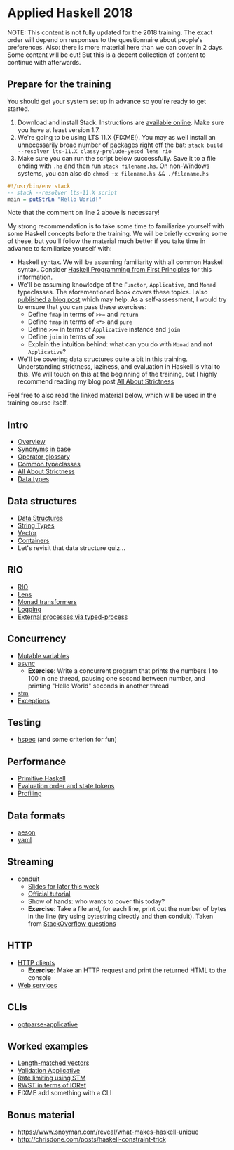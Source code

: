 # Applied Haskell 2018

NOTE: This content is not fully updated for the 2018 training. The
exact order will depend on responses to the questionnaire about
people's preferences. Also: there is more material here than we can
cover in 2 days. Some content will be cut! But this is a decent
collection of content to continue with afterwards.

## Prepare for the training

You should get your system set up in advance so you're ready to get
started.

1. Download and install Stack. Instructions are
   [available online](https://haskell-lang.org/get-started). Make sure
   you have at least version 1.7.
2. We're going to be using LTS 11.X (FIXME!). You may as well install
   an unnecessarily broad number of packages right off the bat:
   `stack build --resolver lts-11.X classy-prelude-yesod lens rio`
3. Make sure you can run the script below successfully. Save it to a
   file ending with `.hs` and then run `stack filename.hs`. On
   non-Windows systems, you can also do `chmod +x filename.hs &&
   ./filename.hs`

```haskell
#!/usr/bin/env stack
-- stack --resolver lts-11.X script
main = putStrLn "Hello World!"
```

Note that the comment on line 2 above is necessary!

My strong recommendation is to take some time to familiarize yourself
with some Haskell concepts before the training. We will be briefly
covering some of these, but you'll follow the material much better if
you take time in advance to familiarize yourself with:

* Haskell syntax. We will be assuming familiarity with all common
  Haskell syntax. Consider
  [Haskell Programming from First Principles](http://haskellbook.com/)
  for this information.
* We'll be assuming knowledge of the `Functor`, `Applicative`, and
  `Monad` typeclasses. The aforementioned book covers these topics. I
  also
  [published a blog post](https://www.snoyman.com/blog/2017/01/functors-applicatives-and-monads)
  which may help. As a self-assessment, I would try to ensure that you
  can pass these exercises:
    * Define `fmap` in terms of `>>=` and `return`
    * Define `fmap` in terms of `<*>` and `pure`
    * Define `>>=` in terms of `Applicative` instance and `join`
    * Define `join` in terms of `>>=`
    * Explain the intuition behind: what can you do with `Monad` and not `Applicative`?
* We'll be covering data structures quite a bit in this
  training. Understanding strictness, laziness, and evaluation in
  Haskell is vital to this. We will touch on this at the beginning of
  the training, but I highly recommend reading my blog post
  [All About Strictness](https://www.fpcomplete.com/blog/2017/09/all-about-strictness)

Feel free to also read the linked material below, which will be used
in the training course itself.

## Intro

* [Overview](overview.md)
* [Synonyms in base](https://haskell-lang.org/tutorial/synonyms)
* [Operator glossary](https://haskell-lang.org/tutorial/operators)
* [Common typeclasses](https://wiki.haskell.org/Typeclassopedia)
* [All About Strictness](https://www.fpcomplete.com/blog/2017/09/all-about-strictness)
* [Data types](data-types.md)

## Data structures

* [Data Structures](data-structures.md)
* [String Types](string-types.md)
* [Vector](vector.md)
* [Containers](containers.md)
* Let's revisit that data structure quiz...

## RIO

* [RIO](rio.md)
* [Lens](lens.md)
* [Monad transformers](monad-transformers.md)
* [Logging](logging.md)
* [External processes via typed-process](https://haskell-lang.org/library/typed-process)

## Concurrency

* [Mutable variables](mutable-variables.md)
* [async](https://haskell-lang.org/library/async)
    * __Exercise__: Write a concurrent program that prints the numbers
      1 to 100 in one thread, pausing one second between number, and
      printing "Hello World" seconds in another thread
* [stm](https://haskell-lang.org/library/stm)
* [Exceptions](exceptions.md)

## Testing

* [hspec](hspec.md) (and some criterion for fun)

## Performance

* [Primitive Haskell](primitive.md)
* [Evaluation order and state tokens](https://wiki.haskell.org/Evaluation_order_and_state_tokens)
* [Profiling](profiling.md)

## Data formats

* [aeson](https://haskell-lang.org/library/aeson)
* [yaml](yaml.md)

## Streaming

* conduit
    * [Slides for later this week](https://www.snoyman.com/reveal/conduit-yesod)
    * [Official tutorial](https://haskell-lang.org/library/conduit)
    * Show of hands: who wants to cover this today?
    * __Exercise__: Take a file and, for each line, print out the
      number of bytes in the line (try using bytestring directly and
      then conduit). Taken from
      [StackOverflow questions](http://stackoverflow.com/questions/42675764/read-large-lines-in-huge-file-without-buffering/42676477#42676477)

## HTTP

* [HTTP clients](https://haskell-lang.org/library/http-client)
    * __Exercise__: Make an HTTP request and print the returned HTML to the console
* [Web services](web-services.md)

## CLIs

* [optparse-applicative](https://haskell-lang.org/library/optparse-applicative)

## Worked examples

* [Length-matched vectors](examples/length-matched-vectors.md)
* [Validation Applicative](examples/validation-applicative.md)
* [Rate limiting using STM](https://github.com/snoyberg/rate-limit)
* [RWST in terms of IORef](https://gist.github.com/snoyberg/7ac111bc873be6a361e452adb5454cb9)
* FIXME add something with a CLI

## Bonus material

* https://www.snoyman.com/reveal/what-makes-haskell-unique
* http://chrisdone.com/posts/haskell-constraint-trick
